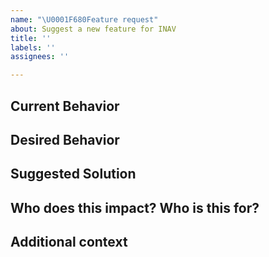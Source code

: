 ```yaml
---
name: "\U0001F680Feature request"
about: Suggest a new feature for INAV
title: ''
labels: ''
assignees: ''

---
```


## Current Behavior
<!-- A clear and concise description of what is the current behavior / usecase.  -->

## Desired Behavior
<!-- A clear and concise description of what you want to happen.  -->

## Suggested Solution
<!-- Suggest a solution that the community/maintainers/you may take to enable the desired behavior  -->
<!-- NOTE: Feature Requests without suggested solutions may not be addressed with the same level of urgency as those that have suggested solutions -->

## Who does this impact? Who is this for?
<!-- Who is this for? All users? Airplane users? Beginners? Advanced? Yourself? People using X, Y, Z, etc.? -->

## Additional context
<!-- Add any other context or links about the feature request here. -->
